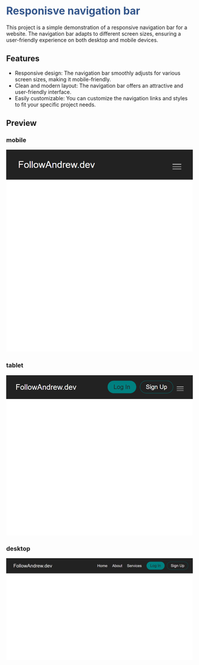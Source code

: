 # <span style="color:#34568b;">Responisve navigation bar</span>

This project is a simple demonstration of a responsive navigation bar for a website. The navigation bar adapts to different screen sizes, ensuring a user-friendly experience on both desktop and mobile devices.

## Features

- Responsive design: The navigation bar smoothly adjusts for various screen sizes, making it mobile-friendly.
- Clean and modern layout: The navigation bar offers an attractive and user-friendly interface.
- Easily customizable: You can customize the navigation links and styles to fit your specific project needs.

## Preview

### mobile

![Alt Text](./assets/mobile.png)

### tablet

![Alt Text](./assets/Tablet.png)

### desktop

![Alt Text](./assets/desktop.png)
